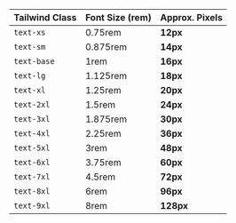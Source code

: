 | Tailwind Class | Font Size (rem) | Approx. Pixels |
| -------------- | --------------- | -------------- |
| `text-xs`      | 0.75rem         | **12px**       |
| `text-sm`      | 0.875rem        | **14px**       |
| `text-base`    | 1rem            | **16px**       |
| `text-lg`      | 1.125rem        | **18px**       |
| `text-xl`      | 1.25rem         | **20px**       |
| `text-2xl`     | 1.5rem          | **24px**       |
| `text-3xl`     | 1.875rem        | **30px**       |
| `text-4xl`     | 2.25rem         | **36px**       |
| `text-5xl`     | 3rem            | **48px**       |
| `text-6xl`     | 3.75rem         | **60px**       |
| `text-7xl`     | 4.5rem          | **72px**       |
| `text-8xl`     | 6rem            | **96px**       |
| `text-9xl`     | 8rem            | **128px**      |
